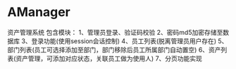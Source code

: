 # AManager
资产管理系统
包含模块：
1、管理员登录、验证码校验
2、密码md5加密存储至数据库
3、登录功能(使用session会话控制)
4、员工列表(脱离管理员用户存在)
5、部门列表(员工可选择添加至部门，部门移除后员工所属部门自动置空)
6、资产列表(资产管理，可添加对应状态，关联员工做为使用人)
7、分页功能实现
